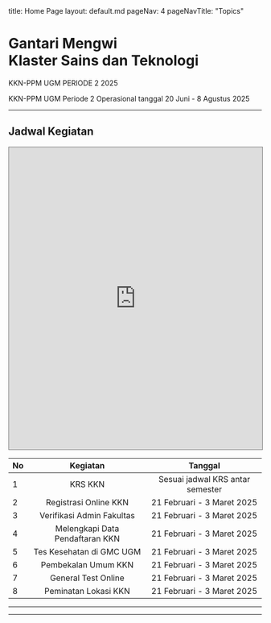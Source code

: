 <frontmatter>
  title: Home Page
  layout: default.md
  pageNav: 4
  pageNavTitle: "Topics"
</frontmatter>

<br>

<div class="bg-primary text-white px-2 py-5 mb-4">
  <div class="container">
    <h1 class="display-5 no-index">Gantari Mengwi<br>Klaster Sains dan Teknologi</h1>
    <p class="lead">KKN-PPM UGM PERIODE 2 2025</p>
  </div>
</div>

<box type="info" theme="info">
    KKN-PPM UGM Periode 2 Operasional tanggal 20 Juni - 8 Agustus 2025
</box>

---

## Jadwal Kegiatan 
<iframe src="https://outlook.office365.com/owa/calendar/2d6e9521fa1b478e8050e9f486da6ad9@365.ugm.ac.id/9d65c72433054f769649ab5082c115d87147453549236938485/calendar.html" style="border:solid 1px #777" width="100%" height="600" frameborder="0" scrolling="yes"></iframe>

<panel header="Jadwal KKN-PPM UGM Periode 2 Tahun 2025" peek>


No | Kegiatan               | Tanggal 
:----- | :-------:          | :----: |
1  | KRS KKN                | Sesuai jadwal KRS antar semester |
2  | Registrasi Online KKN  | 21 Februari - 3 Maret 2025    |
3  | Verifikasi Admin Fakultas  | 21 Februari - 3 Maret 2025    |
4  | Melengkapi Data Pendaftaran KKN  | 21 Februari - 3 Maret 2025    |
5  | Tes Kesehatan di GMC UGM  | 21 Februari - 3 Maret 2025    |
6  | Pembekalan Umum KKN  | 21 Februari - 3 Maret 2025    |
7  | General Test Online | 21 Februari - 3 Maret 2025    |
8  | Peminatan Lokasi KKN | 21 Februari - 3 Maret 2025    |

</panel>

---

---
